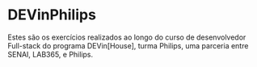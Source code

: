 # DEVinPhilips
Estes são os exercícios realizados ao longo do curso de desenvolvedor Full-stack do programa DEVin[House], turma Philips, uma parceria entre SENAI, LAB365, e Philips.
